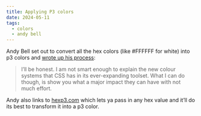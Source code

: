 ```yaml
---
title: Applying P3 colors
date: 2024-05-11
tags:
  - colors
  - andy bell
---
```


Andy Bell set out to convert all the hex colors (like #FFFFFF for white) into p3 colors and [wrote up his process](https://piccalil.li/blog/applying-p3-colours-on-an-existing-project/):

> I’ll be honest. I am not smart enough to explain the new colour systems that CSS has in its ever-expanding toolset. What I can do though, is show you what a major impact they can have with not much effort.

Andy also links to [hexp3.com](https://hexp3.com/) which lets ya pass in any hex value and it’ll do its best to transform it into a p3 color.
